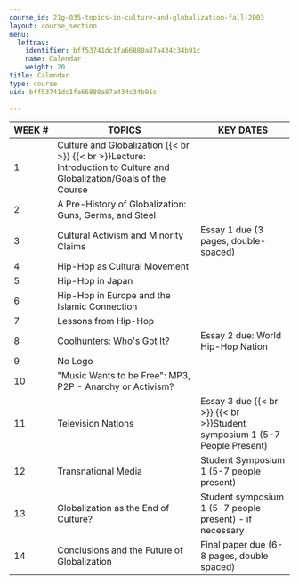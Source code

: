 ```yaml
---
course_id: 21g-035-topics-in-culture-and-globalization-fall-2003
layout: course_section
menu:
  leftnav:
    identifier: bff53741dc1fa66880a87a434c34b91c
    name: Calendar
    weight: 20
title: Calendar
type: course
uid: bff53741dc1fa66880a87a434c34b91c

---
```


| WEEK # | TOPICS | KEY DATES |
| --- | --- | --- |
| 1 | Culture and Globalization  {{< br >}}  {{< br >}}Lecture: Introduction to Culture and Globalization/Goals of the Course | &nbsp; |
| 2 | A Pre-History of Globalization: Guns, Germs, and Steel | &nbsp; |
| 3 | Cultural Activism and Minority Claims | Essay 1 due (3 pages, double-spaced) |
| 4 | Hip-Hop as Cultural Movement | &nbsp; |
| 5 | Hip-Hop in Japan | &nbsp; |
| 6 | Hip-Hop in Europe and the Islamic Connection | &nbsp; |
| 7 | Lessons from Hip-Hop | &nbsp; |
| 8 | Coolhunters: Who's Got It? | Essay 2 due: World Hip-Hop Nation |
| 9 | No Logo | &nbsp; |
| 10 | "Music Wants to be Free": MP3, P2P - Anarchy or Activism? | &nbsp; |
| 11 | Television Nations | Essay 3 due  {{< br >}}  {{< br >}}Student symposium 1 (5-7 People Present) |
| 12 | Transnational Media | Student Symposium 1 (5-7 people present) |
| 13 | Globalization as the End of Culture? | Student symposium 1 (5-7 people present) - if necessary |
| 14 | Conclusions and the Future of Globalization | Final paper due (6-8 pages, double spaced)